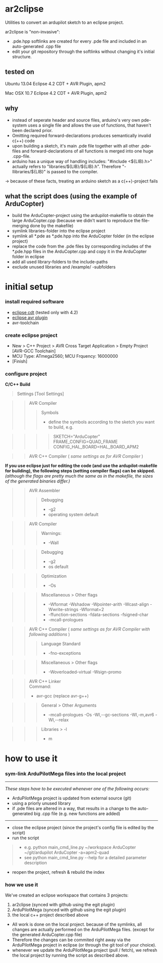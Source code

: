 # ar2clipse #

Utilities to convert an ardupilot sketch to an eclipse project.

ar2clipse is "non-invasive":
* .pde.hpp softlinks are created for every .pde file and included in an auto-generated .cpp file  
* edit your git repository through the softlinks without changing it's initial structure.


## tested on ##

Ubuntu  13.04 Eclipse 4.2 CDT + AVR Plugin, apm2

Mac OSX 10.7  Eclipse 4.2 CDT + AVR Plugin, apm2

## why ##

* instead of seperate header and source files, arduino's very own pde-system uses a single file and allows the use of functions, that haven't been declared prior.
* Omitting required forward-declarations produces semantically invalid c(++) code
* upon building a sketch, it's main .pde file together with all other .pde-files and forward-declarations of all functions is merged into one huge .cpp-file.
* arduino has a unique way of handling includes: "#include <${LIB}.h>" actually refers to "libraries/${LIB}/${LIB}.h". Therefore "-Ilibraries/${LIB}" is passed to the compiler.

→ because of these facts, treating an arduino sketch as a c(++)-project fails 


## what the script does (using the example of ArduCopter) ##

* build the ArduCopter-project using the ardupilot-makefile to obtain the large ArduCopter.cpp (because we didn't want to reproduce the file-merging done by the makefile)
* symlink libraries-folder into the eclipse project
* symlink all *.pde as *.pde.hpp into the ArduCopter folder (in the eclipse project)
* replace the code from the .pde files by corresponding includes of the *.pde.hpp files in the ArduCopter.cpp and copy it in the ArduCopter folder in eclipse
* add all used library-folders to the include-paths
* exclude unused libraries and /example/ -subfolders


# initial setup #

### install required software ###

* [eclipse cdt](http://www.eclipse.org/downloads/) (tested only with 4.2) 
* [eclipse avr plugin](http://avr-eclipse.sourceforge.net/updatesite)
* avr-toolchain

### create eclipse project ###

* New > C++ Project > AVR Cross Target Application > Empty Project [AVR-GCC Toolchain]
* MCU Type: ATmega2560; MCU Frquency: 16000000
* [Finish]

### configure project ###

__C/C++ Build__
> Settings [Tool Settings]

>> AVR Compiler
>>> Symbols
>>> * define the symbols according to the sketch you want to build, e.g.  

>>>> SKETCH="ArduCopter"  
>>>> FRAME_CONFIG=QUAD_FRAME  
>>>> CONFIG_HAL_BOARD=HAL_BOARD_APM2  
  
>> AVR C++ Compiler ( _same settings as for AVR Compiler_ )  

__If you use eclipse just for editing the code (and use the ardupilot-makefile for building), the following steps (setting compiler flags) can be skipped.__
_(although the flags are pretty much the same as in the makefile, the sizes of the generated binaries differ.)_

>> AVR Assembler
>>> Debugging
>>> * -g2
>>> * operating system default

>> AVR Compiler
>>> Warnings:
>>> * -Wall

>>> Debugging
>>> * -g2
>>> * os default

>>> Optimization
>>> * -Os

>>> Miscellaneous > Other flags
>>> * -Wformat -Wshadow  -Wpointer-arith -Wcast-align -Wwrite-strings -Wformat=2
>>> * -ffunction-sections -fdata-sections -fsigned-char
>>> * -mcall-prologues

>> AVR C++ Compiler ( _same settings as for AVR Compiler with following additions_ )  
>>> Language Standard
>>> * -fno-exceptions

>>> Miscellaneous > Other flags
>>> * -Woverloaded-virtual -Wsign-promo

>> AVR C++ Linker  
>> Command:   
>> * avr-gcc (replace avr-g++) 

>>> General > Other Arguments
>>> * -mcall-prologues -Os -Wl,--gc-sections -Wl,-m,avr6 -Wl,--relax

>>> Libraries > -l
>>> * m


# how to use it #

### sym-link ArduPilotMega files into the local project ###

------------
_These steps have to be executed whenever one of the following occurs:_  
* ArduPilotMega project is updated from external source (git)
* using a priorly unused library
* if .pde files are altered in a way, that results in a change to the auto-generated big .cpp file (e.g. new functions are added)   
   
------------   
   
* close the eclipse project (since the project's config file is edited by the script)
* run the script

> * e.g. python main_cmd_line.py ~/workspace ArduCopter ~/git/ardupilot ArduCopter -a=apm2-quad  
> * see python main_cmd_line.py --help for a detailed parameter description

* reopen the project, refresh & rebuild the index


### how we use it ###

We've created an eclipse workspace that contains 3 projects:

1. ar2clipse (synced with github using the egit plugin)
2. ArduPilotMega (synced with github using the egit plugin)
3. the local c++ project described above

* All work is done on the local project. because of the symlinks, all changes are actually performed on the ArduPilotMega files. (except for the generated ArduCopter.cpp file)
* Therefore the changes can be commited right away via the ArduPilotMega project in eclipse (or through the git tool of your choice).
* whenever we update the ArduPilotMega project (pull / fetch), we refresh the local project by running the script as described above.

 
